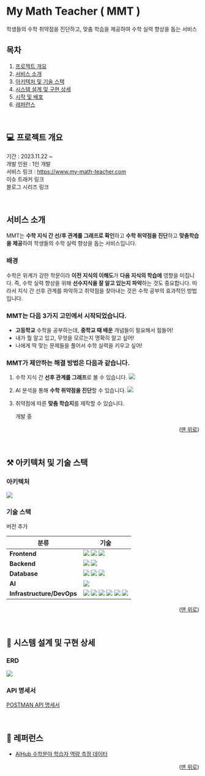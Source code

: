 # My Math Teacher ( MMT )
학생들의 수학 취약점을 진단하고, 맞춤 학습을 제공하여 수학 실력 향상을 돕는 서비스

<a name="readme-top"></a>

<!-- TABLE OF CONTENTS -->

## 목차

1. [프로젝트 개요](#Overview)
2. [서비스 소개](#Intro)
3. [아키텍처 및 기술 스택](#Arch)
4. [시스템 설계 및 구현 상세](#Design)
5. [시작 및 배포](#Start)
6. [레퍼런스](#Ref)

<br/>
<!-- ABOUT THE PROJECT -->

<a name="Overview"> </a>

## 💻 프로젝트 개요
기간 : 2023.11.22 ~  <br/>
개발 인원 : 1인 개발 <br/>
서비스 링크 : https://www.my-math-teacher.com  <br/>
이슈 트래커 링크 <br/>
블로그 시리즈 링크 <br/>

<br/>
<!-- Introduction -->

<a name="Intro"> </a>

## 서비스 소개
MMT는  **수학 지식 간 선/후 관계를 그래프로 확인**하고 **수학 취약점을 진단**하고 **맞춤학습을 제공**하여 학생들의  수학 실력 향상을 돕는 서비스입니다.

### 배경

수학은 위계가 강한 학문이라 **이전 지식의 이해도**가 **다음 지식의 학습에** 영향을 미칩니다.
즉, 수학 실력 향상을 위해 **선수지식을 잘 알고 있는지 파악**하는 것도 중요합니다.
따라서 지식 간 선후 관계를 파악하고 취약점을 찾아내는 것은 수학 공부의 효과적인 방법입니다.

### MMT는 다음 3가지 고민에서 시작되었습니다.

- **고등학교** 수학을 공부하는데, **중학교 때 배운** 개념들이 필요해서 힘들어!
- 내가 뭘 알고 있고, 무엇을 모르는지 명확히 알고 싶어!
- 나에게 딱 맞는 문제들을 풀어서 수학 실력을 키우고 싶어!

### MMT가 제안하는 해결 방법은 다음과 같습니다.

1. 수학 지식 간 **선후 관계를 그래프**로 볼 수 있습니다. 
![](https://velog.velcdn.com/images/data_sy/post/c585350c-0224-42f8-b2c4-1b3b65ebba3a/image.gif)
2. AI 분석을 통해 **수학 취약점을 진단**할 수 있습니다.
![](https://velog.velcdn.com/images/data_sy/post/121f5eb0-804d-4798-81e8-390f8c0b517a/image.png)
3. 취약점에 따른 **맞춤 학습지**를 제작할 수 있습니다.
   
    개발 중

<p align="right">(<a href="#readme-top">맨 위로</a>)</p>

<br/>
<!-- ARCHITECTURE -->

<a name="Arch"> </a>

## ⚒️ 아키텍처 및 기술 스택

### 아키텍처
![](https://velog.velcdn.com/images/data_sy/post/8f3d34ad-f419-4f20-996a-ce063c7bf471/image.jpg)


### 기술 스택
버전 추가

| 분류 | 기술 |
|---|---|
| **Frontend** | <img src="https://img.shields.io/badge/vue.js-4FC08D?style=for-the-badge&logo=vue.js&logoColor=white"> <img src="https://img.shields.io/badge/cytoscape.js-F7DF1E?style=for-the-badge&logo=cytoscapedotjs&logoColor=black"> <img src="https://img.shields.io/badge/Nginx-009639?style=for-the-badge&logo=nginx&logoColor=white"> |
| **Backend** | <img src="https://img.shields.io/badge/spring_boot-6DB33F?style=for-the-badge&logo=springboot&logoColor=white"> <img src="https://img.shields.io/badge/spring_security-6DB33F?style=for-the-badge&logo=springsecurity&logoColor=white"> |
| **Database** | <img src="https://img.shields.io/badge/mysql-4479A1?style=for-the-badge&logo=mysql&logoColor=white"> <img src="https://img.shields.io/badge/neo4j-4581C3?style=for-the-badge&logo=neo4j&logoColor=white"> <img src="https://img.shields.io/badge/redis-DC382D?style=for-the-badge&logo=redis&logoColor=white"> |
| **AI** | <img src="https://img.shields.io/badge/tensorflow_serving-FF6F00?style=for-the-badge&logo=tensorflow&logoColor=white"> |
| **Infrastructure/DevOps** | <img src="https://img.shields.io/badge/github-181717?style=for-the-badge&logo=github&logoColor=white"> <img src="https://img.shields.io/badge/github_actions-2088FF?style=for-the-badge&logo=githubactions&logoColor=white"> <img src="https://img.shields.io/badge/docker-2496ED?style=for-the-badge&logo=docker&logoColor=white"> <img src="https://img.shields.io/badge/amazon_ec2-FF9900?style=for-the-badge&logo=amazonec2&logoColor=white"> <img src="https://img.shields.io/badge/amazon_rds-527FFF?style=for-the-badge&logo=amazonrds&logoColor=white"> <img src="https://img.shields.io/badge/amazon_route53-8C4FFF?style=for-the-badge&logo=amazonroute53&logoColor=white">|

<p align="right">(<a href="#readme-top">맨 위로</a>)</p>

<br/>
<!-- Design -->

<a name="Design"> </a>

## 📜 시스템 설계 및 구현 상세

### ERD
![](https://velog.velcdn.com/images/data_sy/post/94b3edf8-29ed-46e6-ad93-a4abe363a4e0/image.png)


### API 명세서
[POSTMAN API 명세서](https://documenter.getpostman.com/view/28842793/2s9YC1XEmW)

<br/>
<!-- References -->

<a name="Ref"> </a>

## 🤝 레퍼런스
- [AIHub 수학분야 학습자 역량 측정 데이터](https://aihub.or.kr/aihubdata/data/view.do?currMenu=115&topMenu=100&aihubDataSe=realm&dataSetSn=133)

<p align="right">(<a href="#readme-top">맨 위로</a>)</p>

